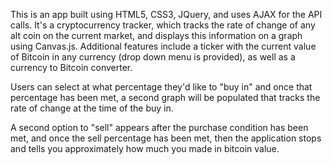 This is an app built using HTML5, CSS3, JQuery, and uses AJAX for the API calls. It's a cryptocurrency tracker, which tracks the rate of change of any alt coin on the current market, and displays this information on a graph using Canvas.js.
Additional features include a ticker with the current value of Bitcoin in any currency (drop down menu is provided), as well as a currency to Bitcoin converter. 

Users can select at what percentage they'd like to "buy in" and once that percentage has been met, a second graph will be populated that tracks the rate of change at the time of the buy in. 

A second option to "sell" appears after the purchase condition has been met, and once the sell percentage has been met, then the application stops and tells you approximately how much you made in bitcoin value. 
